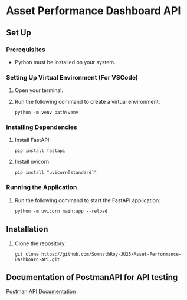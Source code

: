 # Asset Performance Dashboard API

## Set Up

### Prerequisites
- Python must be installed on your system.

### Setting Up Virtual Environment (For VSCode)
1. Open your terminal.
2. Run the following command to create a virtual environment:

    ```
    python -m venv path\venv
    ```

### Installing Dependencies
1. Install FastAPI:

    ```
    pip install fastapi
    ```

2. Install uvicorn:

    ```
    pip install "uvicorn[standard]"
    ```

### Running the Application
1. Run the following command to start the FastAPI application:

    ```
    python -m uvicorn main:app --reload
    ```

## Installation

1. Clone the repository:

    ```
    git clone https://github.com/SomnathRoy-JU25/Asset-Performance-Dashboard-API.git
    ```

## Documentation of PostmanAPI for API testing
[Postman API Documentation](https://documenter.getpostman.com/view/29700625/2sA2rCU2DL)
